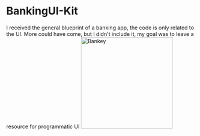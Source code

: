 # BankingUI-Kit
I received the general blueprint of a banking app, the code is only related to the UI. More could have come, but I didn't include it, my goal was to leave a resource for programmatic UI
<img width="244" alt="Bankey" src="https://github.com/user-attachments/assets/e21d2b34-5768-4b15-b0ef-2eb0a5fdf8fe">
